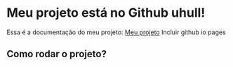 # Meu projeto está no Github uhull!

Essa é a documentação do meu projeto: [Meu projeto](https://github.com/rafaeljoia/ETL-Estrutura)
Incluir github io pages

## Como rodar o projeto?

